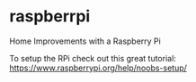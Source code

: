 # raspberrpi
Home Improvements with a Raspberry Pi


To setup the RPi check out this great tutorial: https://www.raspberrypi.org/help/noobs-setup/


